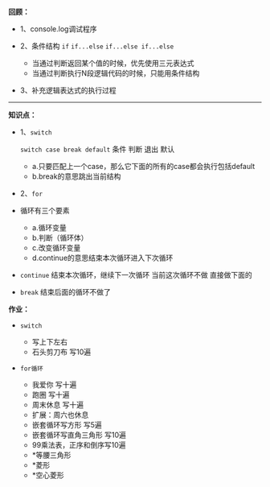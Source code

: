 **回顾：**

- 1、console.log调试程序
- 2、条件结构
    `if`
    `if...else`
    `if...else if...else`

    - 当通过判断返回某个值的时候，优先使用三元表达式
    - 当通过判断执行N段逻辑代码的时候，只能用条件结构

- 3、补充逻辑表达式的执行过程

---

**知识点：**

- 1、`switch`

    `switch case break default` 条件   判断 退出  默认

   - a.只要匹配上一个case，那么它下面的所有的case都会执行包括default
   - b.break的意思跳出当前结构

- 2、`for`

 - 循环有三个要素

   - a.循环变量
   - b.判断（循环体）
   - c.改变循环变量
   - d.continue的意思结束本次循环进入下次循环


 -  `continue` 结束本次循环，继续下一次循环  当前这次循环不做 直接做下面的
 -  `break` 结束后面的循环不做了
 
**作业：**

- `switch`

    - 写上下左右
    - 石头剪刀布  写10遍

- `for循环`

    - 我爱你 写十遍
    - 跑圈  写十遍
    - 周末休息 写十遍
    - 扩展：周六也休息
    - 嵌套循环写方形  写5遍
    - 嵌套循环写直角三角形 写10遍
    - 99乘法表，正序和倒序写10遍
    - *等腰三角形
    - *菱形
    - *空心菱形


